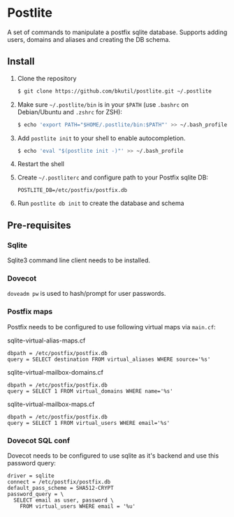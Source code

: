 # Postlite

A set of commands to manipulate a postfix sqlite database. Supports adding users,
domains and aliases and creating the DB schema.

## Install

1. Clone the repository

    ~~~ sh
    $ git clone https://github.com/bkutil/postlite.git ~/.postlite
    ~~~

2. Make sure `~/.postlite/bin` is in your `$PATH` (use `.bashrc` on Debian/Ubuntu and `.zshrc` for ZSH):

    ~~~ sh
    $ echo 'export PATH="$HOME/.postlite/bin:$PATH"' >> ~/.bash_profile
    ~~~

3. Add `postlite init` to your shell to enable autocompletion.

    ~~~ sh
    $ echo 'eval "$(postlite init -)"' >> ~/.bash_profile
    ~~~

4. Restart the shell

5. Create `~/.postliterc` and configure path to your Postfix sqlite DB:

    `POSTLITE_DB=/etc/postfix/postfix.db`

6. Run `postlite db init` to create the database and schema

## Pre-requisites

### Sqlite

Sqlite3 command line client needs to be installed.

### Dovecot

`doveadm pw` is used to hash/prompt for user passwords.

### Postfix maps

Postfix needs to be configured to use following virtual maps via `main.cf`:

sqlite-virtual-alias-maps.cf

    dbpath = /etc/postfix/postfix.db
    query = SELECT destination FROM virtual_aliases WHERE source='%s'


sqlite-virtual-mailbox-domains.cf

    dbpath = /etc/postfix/postfix.db
    query = SELECT 1 FROM virtual_domains WHERE name='%s'


sqlite-virtual-mailbox-maps.cf

    dbpath = /etc/postfix/postfix.db
    query = SELECT 1 FROM virtual_users WHERE email='%s'

### Dovecot SQL conf

Dovecot needs to be configured to use sqlite as it's backend and use this password query:

    driver = sqlite
    connect = /etc/postfix/postfix.db
    default_pass_scheme = SHA512-CRYPT
    password_query = \
      SELECT email as user, password \
        FROM virtual_users WHERE email = '%u'
